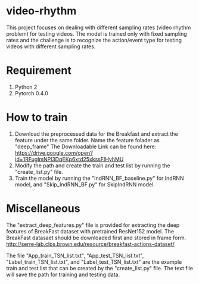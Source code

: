 # video-rhythm
This project focuses on dealing with different sampling rates (video rhythm problem) for testing videos. The model is trained only with fixed sampling rates and the challenge is to recognize the action/event type for testing videos with different sampling rates.

# Requirement
1. Python 2
2. Pytorch 0.4.0

# How to train
1. Download the preprocessed data for the Breakfast and extract the feature under the same folder. Name the feature folader as "deep_frame"
The Downloadable Link can be found here: https://drive.google.com/open?id=1RFuglmNPl3DqEKp6xtd25xkssFIHyhMU
2. Modify the path and create the train and test list by running the "create_list.py" file.
3. Train the model by running the "IndRNN_BF_baseline.py" for IndRNN model, and "Skip_IndRNN_BF.py" for SkipIndRNN model.

# Miscellaneous
The "extract_deep_features.py" file is provided for extracting the deep features of BreakFast dataset with pretrained ResNet152 model. The BreakFast datasaet should be downloaded first and stored in frame form. http://serre-lab.clps.brown.edu/resource/breakfast-actions-dataset/

The file "App_train_TSN_list.txt", "App_test_TSN_list.txt", "Label_train_TSN_list.txt", and "Label_test_TSN_list.txt" are the example train and test list that can be created by the "create_list.py" file. The text file will save the path for training and testing data.
